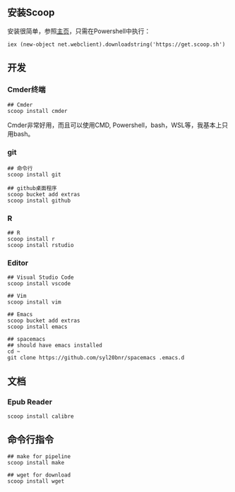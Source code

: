 
## 安装Scoop

安装很简单，参照[主页](https://scoop.sh/)，只需在Powershell中执行：

```
iex (new-object net.webclient).downloadstring('https://get.scoop.sh')
```

## 开发


### Cmder终端

```
## Cmder
scoop install cmder
```

Cmder非常好用，而且可以使用CMD, Powershell，bash，WSL等，我基本上只用bash。

### git 

```
## 命令行
scoop install git

## github桌面程序
scoop bucket add extras
scoop install github
```

### R

```
## R
scoop install r
scoop install rstudio
```

### Editor

```
## Visual Studio Code
scoop install vscode

## Vim
scoop install vim

## Emacs
scoop bucket add extras
scoop install emacs

## spacemacs
## should have emacs installed
cd ~
git clone https://github.com/syl20bnr/spacemacs .emacs.d
```

## 文档

### Epub Reader

```
scoop install calibre
```


## 命令行指令


```
## make for pipeline
scoop install make

## wget for download
scoop install wget
```
